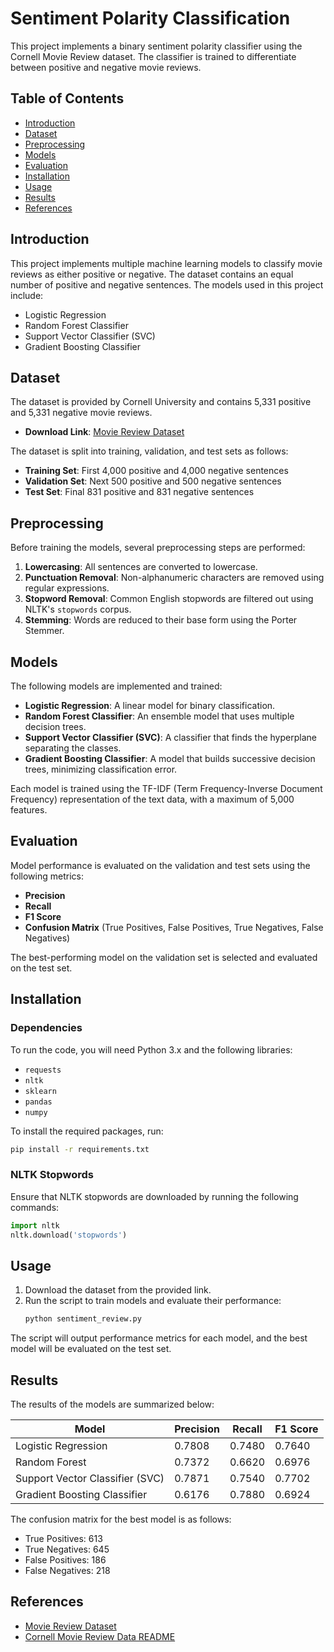 
# Sentiment Polarity Classification

This project implements a binary sentiment polarity classifier using the Cornell Movie Review dataset. The classifier is trained to differentiate between positive and negative movie reviews.

## Table of Contents
- [Introduction](#introduction)
- [Dataset](#dataset)
- [Preprocessing](#preprocessing)
- [Models](#models)
- [Evaluation](#evaluation)
- [Installation](#installation)
- [Usage](#usage)
- [Results](#results)
- [References](#references)

## Introduction
This project implements multiple machine learning models to classify movie reviews as either positive or negative. The dataset contains an equal number of positive and negative sentences. The models used in this project include:
- Logistic Regression
- Random Forest Classifier
- Support Vector Classifier (SVC)
- Gradient Boosting Classifier

## Dataset
The dataset is provided by Cornell University and contains 5,331 positive and 5,331 negative movie reviews.

- **Download Link**: [Movie Review Dataset](https://www.cs.cornell.edu/people/pabo/movie-review-data/rt-polaritydata.tar.gz)

The dataset is split into training, validation, and test sets as follows:
- **Training Set**: First 4,000 positive and 4,000 negative sentences
- **Validation Set**: Next 500 positive and 500 negative sentences
- **Test Set**: Final 831 positive and 831 negative sentences

## Preprocessing
Before training the models, several preprocessing steps are performed:
1. **Lowercasing**: All sentences are converted to lowercase.
2. **Punctuation Removal**: Non-alphanumeric characters are removed using regular expressions.
3. **Stopword Removal**: Common English stopwords are filtered out using NLTK's `stopwords` corpus.
4. **Stemming**: Words are reduced to their base form using the Porter Stemmer.

## Models
The following models are implemented and trained:
- **Logistic Regression**: A linear model for binary classification.
- **Random Forest Classifier**: An ensemble model that uses multiple decision trees.
- **Support Vector Classifier (SVC)**: A classifier that finds the hyperplane separating the classes.
- **Gradient Boosting Classifier**: A model that builds successive decision trees, minimizing classification error.

Each model is trained using the TF-IDF (Term Frequency-Inverse Document Frequency) representation of the text data, with a maximum of 5,000 features.

## Evaluation
Model performance is evaluated on the validation and test sets using the following metrics:
- **Precision**
- **Recall**
- **F1 Score**
- **Confusion Matrix** (True Positives, False Positives, True Negatives, False Negatives)

The best-performing model on the validation set is selected and evaluated on the test set.

## Installation
### Dependencies
To run the code, you will need Python 3.x and the following libraries:
- `requests`
- `nltk`
- `sklearn`
- `pandas`
- `numpy`

To install the required packages, run:
```bash
pip install -r requirements.txt
```

### NLTK Stopwords
Ensure that NLTK stopwords are downloaded by running the following commands:
```python
import nltk
nltk.download('stopwords')
```

## Usage
1. Download the dataset from the provided link.
2. Run the script to train models and evaluate their performance:
   ```bash
   python sentiment_review.py
   ```

The script will output performance metrics for each model, and the best model will be evaluated on the test set.

## Results
The results of the models are summarized below:

| Model                 | Precision | Recall | F1 Score |
|-----------------------|-----------|--------|----------|
| Logistic Regression    | 0.7808    | 0.7480  | 0.7640   |
| Random Forest          | 0.7372    | 0.6620  | 0.6976   |
| Support Vector Classifier (SVC) | 0.7871 | 0.7540 | 0.7702 |
| Gradient Boosting Classifier | 0.6176 | 0.7880 | 0.6924  |

The confusion matrix for the best model is as follows:
- True Positives: 613
- True Negatives: 645
- False Positives: 186
- False Negatives: 218

## References
- [Movie Review Dataset](https://www.cs.cornell.edu/people/pabo/movie-review-data/rt-polaritydata.tar.gz)
- [Cornell Movie Review Data README](https://www.cs.cornell.edu/people/pabo/movie-review-data/rt-polaritydata.README.1.0.txt)

